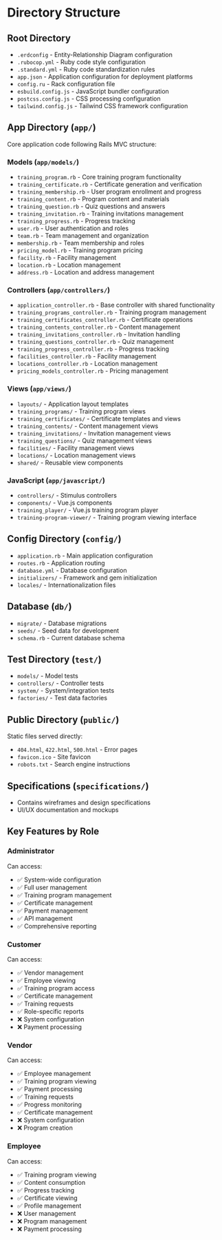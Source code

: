 # Directory Structure

## Root Directory
- `.erdconfig` - Entity-Relationship Diagram configuration
- `.rubocop.yml` - Ruby code style configuration
- `.standard.yml` - Ruby code standardization rules
- `app.json` - Application configuration for deployment platforms
- `config.ru` - Rack configuration file
- `esbuild.config.js` - JavaScript bundler configuration
- `postcss.config.js` - CSS processing configuration
- `tailwind.config.js` - Tailwind CSS framework configuration

## App Directory (`app/`)
Core application code following Rails MVC structure:

### Models (`app/models/`)
- `training_program.rb` - Core training program functionality
- `training_certificate.rb` - Certificate generation and verification
- `training_membership.rb` - User program enrollment and progress
- `training_content.rb` - Program content and materials
- `training_question.rb` - Quiz questions and answers
- `training_invitation.rb` - Training invitations management
- `training_progress.rb` - Progress tracking
- `user.rb` - User authentication and roles
- `team.rb` - Team management and organization
- `membership.rb` - Team membership and roles
- `pricing_model.rb` - Training program pricing
- `facility.rb` - Facility management
- `location.rb` - Location management
- `address.rb` - Location and address management

### Controllers (`app/controllers/`)
- `application_controller.rb` - Base controller with shared functionality
- `training_programs_controller.rb` - Training program management
- `training_certificates_controller.rb` - Certificate operations
- `training_contents_controller.rb` - Content management
- `training_invitations_controller.rb` - Invitation handling
- `training_questions_controller.rb` - Quiz management
- `training_progress_controller.rb` - Progress tracking
- `facilities_controller.rb` - Facility management
- `locations_controller.rb` - Location management
- `pricing_models_controller.rb` - Pricing management

### Views (`app/views/`)
- `layouts/` - Application layout templates
- `training_programs/` - Training program views
- `training_certificates/` - Certificate templates and views
- `training_contents/` - Content management views
- `training_invitations/` - Invitation management views
- `training_questions/` - Quiz management views
- `facilities/` - Facility management views
- `locations/` - Location management views
- `shared/` - Reusable view components

### JavaScript (`app/javascript/`)
- `controllers/` - Stimulus controllers
- `components/` - Vue.js components
- `training_player/` - Vue.js training program player
- `training-program-viewer/` - Training program viewing interface

## Config Directory (`config/`)
- `application.rb` - Main application configuration
- `routes.rb` - Application routing
- `database.yml` - Database configuration
- `initializers/` - Framework and gem initialization
- `locales/` - Internationalization files

## Database (`db/`)
- `migrate/` - Database migrations
- `seeds/` - Seed data for development
- `schema.rb` - Current database schema

## Test Directory (`test/`)
- `models/` - Model tests
- `controllers/` - Controller tests
- `system/` - System/integration tests
- `factories/` - Test data factories

## Public Directory (`public/`)
Static files served directly:
- `404.html`, `422.html`, `500.html` - Error pages
- `favicon.ico` - Site favicon
- `robots.txt` - Search engine instructions

## Specifications (`specifications/`)
- Contains wireframes and design specifications
- UI/UX documentation and mockups

## Key Features by Role

### Administrator
Can access:
- ✅ System-wide configuration
- ✅ Full user management
- ✅ Training program management
- ✅ Certificate management
- ✅ Payment management
- ✅ API management
- ✅ Comprehensive reporting

### Customer
Can access:
- ✅ Vendor management
- ✅ Employee viewing
- ✅ Training program access
- ✅ Certificate management
- ✅ Training requests
- ✅ Role-specific reports
- ❌ System configuration
- ❌ Payment processing

### Vendor
Can access:
- ✅ Employee management
- ✅ Training program viewing
- ✅ Payment processing
- ✅ Training requests
- ✅ Progress monitoring
- ✅ Certificate management
- ❌ System configuration
- ❌ Program creation

### Employee
Can access:
- ✅ Training program viewing
- ✅ Content consumption
- ✅ Progress tracking
- ✅ Certificate viewing
- ✅ Profile management
- ❌ User management
- ❌ Program management
- ❌ Payment processing